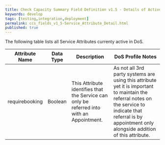 ```yaml
---
title: Check Capacity Summary Field Definition v1.5 - Details of Active Service Attributes
keywords: develop
tags: [testing,integration,deployment]
permalink: ccs_fields_v1_5-Service_Attribute_Detail.html
published: true
---
```


The following table lists all Service Attributes currenty active in DoS.

| **Attribute Name** | **Data Type** | **Description** |  **DoS Profile Notes**  |
|-----------------|---------|------------------------------------------------------------------------------------------|-------------------------------------------------|
|requirebooking	  | Boolean | This Attribute identifies that the Service can only be referred into with an Appointment.| As not all 3rd party systems are using this attribute yet it is important to maintain the referral notes on the service to indicate that referral is by appointment only alongside addition of this attribute.|
